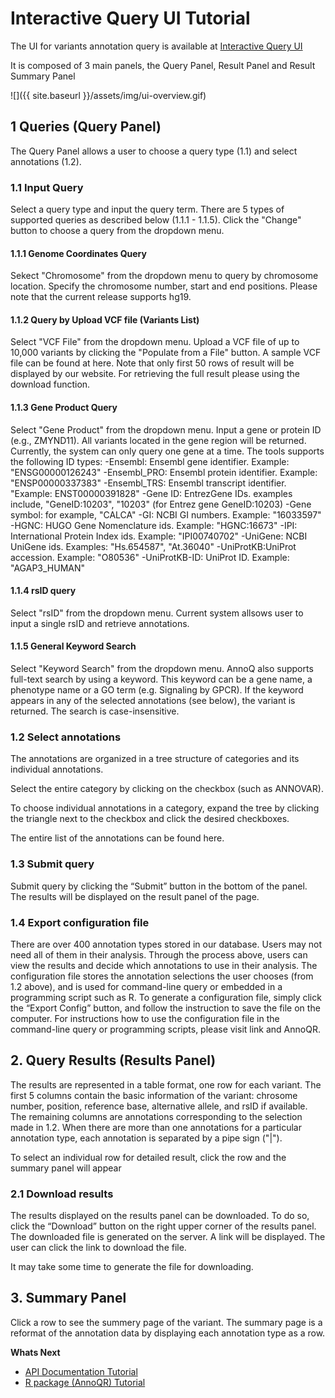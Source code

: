 ---
---
# Interactive Query UI Tutorial

The UI for variants annotation query is available at [Interactive Query UI]({{site.annoq_search_url}})

It is composed of 3 main panels, the Query Panel, Result Panel and Result Summary Panel

![]({{ site.baseurl }}/assets/img/ui-overview.gif)

## 1 Queries (Query Panel)

The Query Panel allows a user to choose a query type (1.1) and select annotations (1.2).

### 1.1 Input Query

Select a query type and input the query term. There are 5 types of supported queries as described below (1.1.1 - 1.1.5). Click the "Change" button to choose a query from the dropdown menu. 

#### 1.1.1 Genome Coordinates Query

Sekect "Chromosome" from the dropdown menu to query by chromosome location. Specify the chromosome number, start and end positions. Please note that the current release supports hg19. 

#### 1.1.2 Query by Upload VCF file (Variants List)

Select "VCF File" from the dropdown menu. Upload a VCF file of up to 10,000 variants by clicking the "Populate from a File" button. A sample VCF file can be found at here. Note that only first 50 rows of result will be displayed by our website. For retrieving the full result please using the download function.

#### 1.1.3 Gene Product Query

Select "Gene Product" from the dropdown menu. Input a gene or protein ID (e.g., ZMYND11). All variants located in the gene region will be returned. Currently, the system can only query one gene at a time. The tools supports the following ID types:
-Ensembl: Ensembl gene identifier. Example: "ENSG00000126243"
-Ensembl_PRO: Ensembl protein identifier. Example: "ENSP00000337383"
-Ensembl_TRS: Ensembl transcript identifier. "Example: ENST00000391828"
-Gene ID: EntrezGene IDs. examples include, "GeneID:10203", "10203" (for Entrez gene GeneID:10203)
-Gene symbol: for example, "CALCA"
-GI: NCBI GI numbers. Example: "16033597"
-HGNC: HUGO Gene Nomenclature ids. Example: "HGNC:16673"
-IPI: International Protein Index ids. Example: "IPI00740702"
-UniGene: NCBI UniGene ids. Examples: "Hs.654587", "At.36040"
-UniProtKB:UniProt accession. Example: "O80536"
-UniProtKB-ID: UniProt ID. Example: "AGAP3_HUMAN"


#### 1.1.4 rsID query

Select "rsID" from the dropdown menu. Current system allsows user to input a single rsID and retrieve annotations.

#### 1.1.5 General Keyword Search

Select "Keyword Search" from the dropdown menu. AnnoQ also supports full-text search by using a keyword. This keyword can be a gene name, a phenotype name or a GO term (e.g. Signaling by GPCR). If the keyword appears in any of the selected annotations (see below), the variant is returned. The search is case-insensitive.

### 1.2 Select annotations

The annotations are organized in a tree structure of categories and its individual annotations.

Select the entire category by clicking on the checkbox (such as ANNOVAR).

To choose individual annotations in a category, expand the tree by clicking the triangle next to the checkbox and click the desired checkboxes.

The entire list of the annotations can be found here.

### 1.3 Submit query

Submit query by clicking the “Submit” button in the bottom of the panel. The results will be displayed on the result panel of the page.

### 1.4 Export configuration file

There are over 400 annotation types stored in our database. Users may not need all of them in their analysis. Through the process above, users can view the results and decide which annotations to use in their analysis. The configuration file stores the annotation selections the user chooses (from 1.2 above), and is used for command-line query or embedded in a programming script such as R. To generate a configuration file, simply click the “Export Config” button, and follow the instruction to save the file on the computer. For instructions how to use the configuration file in the command-line query or programming scripts, please visit link and AnnoQR.

## 2. Query Results (Results Panel)

The results are represented in a table format, one row for each variant. The first 5 columns contain the basic information of the variant: chrosome number, position, reference base, alternative allele, and rsID if available. The remaining columns are annotations corresponding to the selection made in 1.2. When there are more than one annotations for a particular annotation type, each annotation is separated by a pipe sign ("|").

To select an individual row for detailed result, click the row and the summary panel will appear

### 2.1 Download results

The results displayed on the results panel can be downloaded. To do so, click the “Download” button on the right upper corner of the results panel. The downloaded file is generated on the server. A link will be displayed. The user can click the link to download the file.

It may take some time to generate the file for downloading.

## 3. Summary Panel

Click a row to see the summery page of the variant. The summary page is a reformat of the annotation data by displaying each annotation type as a row.

**Whats Next**

- [API Documentation Tutorial]({{site.baseurl}}/docs/tutorials/api)
- [R package (AnnoQR) Tutorial]({{site.baseurl}}/docs/tutorials/r-package)
